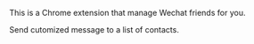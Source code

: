 This is a Chrome extension that manage Wechat friends for you.

Send cutomized message to a list of contacts.
